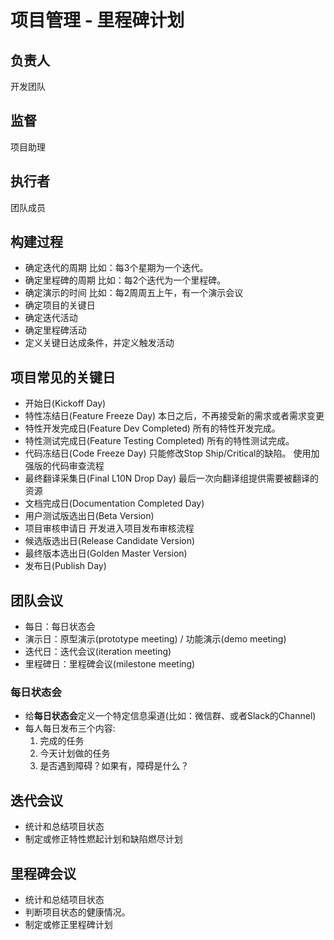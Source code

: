 # 项目管理 - 里程碑计划

## 负责人
开发团队

## 监督
项目助理

## 执行者
团队成员

## 构建过程
- 确定迭代的周期
  比如：每3个星期为一个迭代。
- 确定里程碑的周期
	比如：每2个迭代为一个里程碑。
- 确定演示的时间
  比如：每2周周五上午，有一个演示会议
- 确定项目的关键日
- 确定迭代活动
- 确定里程碑活动
- 定义关键日达成条件，并定义触发活动

## 项目常见的关键日
- 开始日(Kickoff Day)
- 特性冻结日(Feature Freeze Day)
  本日之后，不再接受新的需求或者需求变更
- 特性开发完成日(Feature Dev Completed)
  所有的特性开发完成。
- 特性测试完成日(Feature Testing Completed)
  所有的特性测试完成。
- 代码冻结日(Code Freeze Day)
  只能修改Stop Ship/Critical的缺陷。
	使用加强版的代码审查流程
- 最终翻译采集日(Final L10N Drop Day)
  最后一次向翻译组提供需要被翻译的资源
- 文档完成日(Documentation Completed Day)
- 用户测试版选出日(Beta Version)
- 项目审核申请日
  开发进入项目发布审核流程
- 候选版选出日(Release Candidate Version)
- 最终版本选出日(Golden Master Version)
- 发布日(Publish Day)

## 团队会议
- 每日：每日状态会
- 演示日：原型演示(prototype meeting) / 功能演示(demo meeting)
- 迭代日：迭代会议(iteration meeting)
- 里程碑日：里程碑会议(milestone meeting)

### 每日状态会
- 给**每日状态会**定义一个特定信息渠道(比如：微信群、或者Slack的Channel)
- 每人每日发布三个内容:
  1. 完成的任务
  2. 今天计划做的任务
  3. 是否遇到障碍？如果有，障碍是什么？

## 迭代会议
- 统计和总结项目状态
- 制定或修正特性燃起计划和缺陷燃尽计划

## 里程碑会议
- 统计和总结项目状态
- 判断项目状态的健康情况。
- 制定或修正里程碑计划
